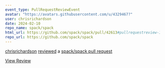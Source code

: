 ```yaml
---
event_type: PullRequestReviewEvent
avatar: "https://avatars.githubusercontent.com/u/4329467?"
user: chrisrichardson
date: 2024-02-10
repo_name: spack/spack
html_url: https://github.com/spack/spack/pull/42613#pullrequestreview-1873634084
repo_url: https://github.com/spack/spack
---
```


<a href='https://github.com/chrisrichardson' target='_blank'>chrisrichardson</a> <a href='https://github.com/spack/spack/pull/42613#pullrequestreview-1873634084' target='_blank'>reviewed</a> a <a href='https://github.com/spack/spack/pull/42613' target='_blank'>spack/spack pull request</a>

<small></small>

<a href='https://github.com/spack/spack/pull/42613#pullrequestreview-1873634084' target='_blank'>View Review</a>